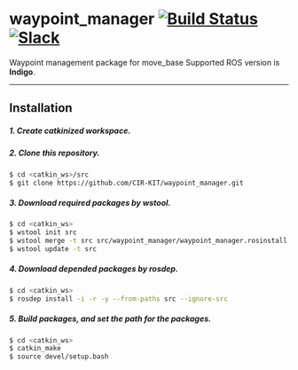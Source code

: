 # waypoint_manager [![Build Status](https://travis-ci.org/CIR-KIT/waypoint_manager.svg?branch)](https://travis-ci.org/CIR-KIT/waypoint_manager) [![Slack](https://img.shields.io/badge/Slack-CIR--KIT-blue.svg)](http://cir-kit.slack.com/messages/waypoint_manager)
Waypoint management package for move_base
Supported ROS version is **Indigo**.

---
## Installation
##### 1. Create **catkinized**  workspace.
##### 2. Clone this repository.
```bash
$ cd <catkin_ws>/src
$ git clone https://github.com/CIR-KIT/waypoint_manager.git
```
##### 3. Download required packages by wstool.
```bash
$ cd <catkin_ws>
$ wstool init src
$ wstool merge -t src src/waypoint_manager/waypoint_manager.rosinstall
$ wstool update -t src
```
##### 4. Download depended packages by rosdep.
```bash
$ cd <catkin_ws>
$ rosdep install -i -r -y --from-paths src --ignore-src
```
##### 5. Build packages, and set the path for the packages.
```bash
$ cd <catkin_ws>
$ catkin_make
$ source devel/setup.bash
```
